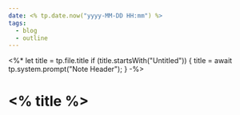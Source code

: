 ```yaml
---
date: <% tp.date.now("yyyy-MM-DD HH:mm") %>
tags:
  - blog
  - outline
---
```

<%*
let title = tp.file.title
if (title.startsWith("Untitled")) {
  title = await tp.system.prompt("Note Header");
}
-%>
# <% title %>


